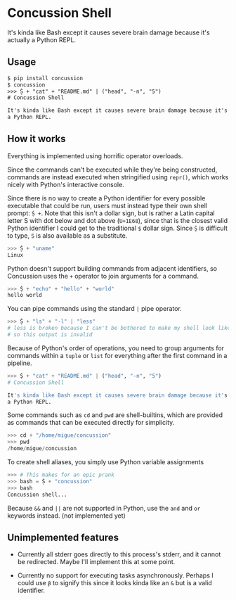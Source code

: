 # Concussion Shell

It's kinda like Bash except it causes severe brain damage because it's actually
a Python REPL.

## Usage

```txt
$ pip install concussion
$ concussion
>>> Ṩ + "cat" + "README.md" | ("head", "-n", "5")
# Concussion Shell

It's kinda like Bash except it causes severe brain damage because it's actually
a Python REPL.
```

## How it works

Everything is implemented using horrific operator overloads.

Since the commands can't be executed while they're being constructed, commands
are instead executed when stringified using `repr()`, which works nicely with
Python's interactive console.

Since there is no way to create a Python identifier for every possible
executable that could be run, users must instead type their own shell prompt:
`Ṩ +`. Note that this isn't a dollar sign, but is rather a Latin capital
letter S with dot below and dot above (`U+1E68`), since that is the closest
valid Python identifier I could get to the traditional `$` dollar sign. Since
`Ṩ` is difficult to type, `S` is also available as a substitute.

```py
>>> Ṩ + "uname"
Linux
```

Python doesn't support building commands from adjacent identifiers, so
Concussion uses the `+` operator to join arguments for a command.

```py
>>> Ṩ + "echo" + "hello" + "world"
hello world
```

You can pipe commands using the standard `|` pipe operator.

```py
>>> Ṩ + "ls" + "-l" | "less"
# less is broken because I can't be bothered to make my shell look like a TTY
# so this output is invalid
```

Because of Python's order of operations, you need to group arguments for
commands within a `tuple` or `list` for everything after the first command
in a pipeline.

```py
>>> Ṩ + "cat" + "README.md" | ("head", "-n", "5")
# Concussion Shell

It's kinda like Bash except it causes severe brain damage because it's actually
a Python REPL.
```

Some commands such as `cd` and `pwd` are shell-builtins, which are provided as
commands that can be executed directly for simplicity.

```py
>>> cd + "/home/migue/concussion"
>>> pwd
/home/migue/concussion
```

To create shell aliases, you simply use Python variable assignments

```py
>>> # This makes for an epic prank
>>> bash = Ṩ + "concussion"
>>> bash
Concussion shell...
```

Because `&&` and `||` are not supported in Python, use the `and` and `or`
keywords instead. (not implemented yet)

## Unimplemented features

* Currently all stderr goes directly to this process's stderr, and it cannot be
  redirected. Maybe I'll implement this at some point.

* Currently no support for executing tasks asynchronously. Perhaps I could use
  `β` to signify this since it looks kinda like an `&` but is a valid
  identifier.
